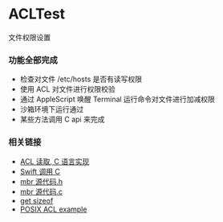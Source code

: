 # ACLTest

文件权限设置

### 功能全部完成

* 检查对文件 /etc/hosts 是否有读写权限
* 使用 ACL 对文件进行权限校验
* 通过 AppleScript 唤醒 Terminal 运行命令对文件进行加减权限
* 沙箱环境下运行通过
* 某些方法调用 C api 来完成

### 相关链接

* [ACL 读取, C 语言实现](https://github.com/jvscode/getfacl/blob/master/getfacl.c)
* [Swift 调用 C](http://www.jianshu.com/p/cb2efe0957f4)
* [mbr 源代码.h](https://github.com/practicalswift/osx/blob/master/src/libinfo/membership.subproj/membership.h)
* [mbr 源代码.c](https://github.com/practicalswift/osx/blob/master/src/libinfo/membership.subproj/membership.c)
* [get sizeof](https://stackoverflow.com/questions/24662864/swift-how-to-use-sizeof)
* [POSIX ACL example](http://www.qnx.com/developers/docs/660/index.jsp?topic=%2Fcom.qnx.doc.neutrino.prog%2Ftopic%2Facl_example.html)
